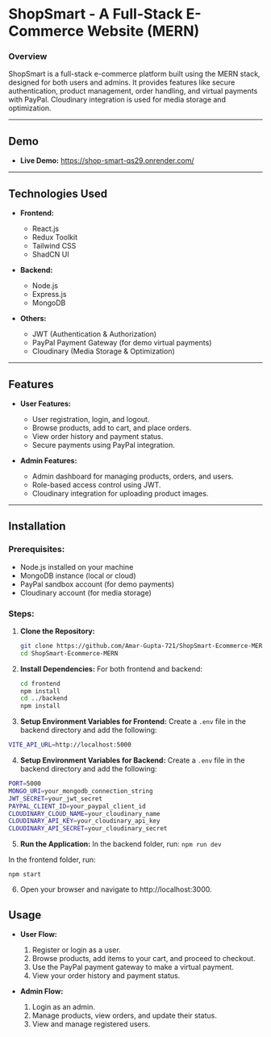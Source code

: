 
# **ShopSmart - A Full-Stack E-Commerce Website (MERN)**

### **Overview**
ShopSmart is a full-stack e-commerce platform built using the MERN stack, designed for both users and admins. It provides features like secure authentication, product management, order handling, and virtual payments with PayPal. Cloudinary integration is used for media storage and optimization.

---

## **Demo**
- **Live Demo:** https://shop-smart-qs29.onrender.com/   

---

## **Technologies Used**
- **Frontend:**
  - React.js
  - Redux Toolkit
  - Tailwind CSS
  - ShadCN UI

- **Backend:**
  - Node.js
  - Express.js
  - MongoDB

- **Others:**
  - JWT (Authentication & Authorization)
  - PayPal Payment Gateway (for demo virtual payments)
  - Cloudinary (Media Storage & Optimization)

---

## **Features**
- **User Features:**
  - User registration, login, and logout.
  - Browse products, add to cart, and place orders.
  - View order history and payment status.
  - Secure payments using PayPal integration.

- **Admin Features:**
  - Admin dashboard for managing products, orders, and users.
  - Role-based access control using JWT.
  - Cloudinary integration for uploading product images.

---

## **Installation**

### **Prerequisites:**
- Node.js installed on your machine
- MongoDB instance (local or cloud)
- PayPal sandbox account (for demo payments)
- Cloudinary account (for media storage)

### **Steps:**
1. **Clone the Repository:**
   ```bash
   git clone https://github.com/Amar-Gupta-721/ShopSmart-Ecommerce-MERN.git
   cd ShopSmart-Ecommerce-MERN
    ```
2. **Install Dependencies:** For both frontend and backend:    
     ```bash
     cd frontend
    npm install
    cd ../backend
    npm install

3. **Setup Environment Variables for Frontend:** 
Create a ```.env``` file in the backend directory and add the following:

```bash 
VITE_API_URL=http://localhost:5000
```

4. **Setup Environment Variables for Backend:** 
Create a ```.env``` file in the backend directory and add the following:

```bash 
PORT=5000
MONGO_URI=your_mongodb_connection_string
JWT_SECRET=your_jwt_secret
PAYPAL_CLIENT_ID=your_paypal_client_id
CLOUDINARY_CLOUD_NAME=your_cloudinary_name
CLOUDINARY_API_KEY=your_cloudinary_api_key
CLOUDINARY_API_SECRET=your_cloudinary_secret
```
5. **Run the Application:** In the backend folder, run:
``` npm run dev ```

In the frontend folder, run:

```npm start```

6. Open your browser and navigate to http://localhost:3000.

## Usage
- **User Flow:**

    1. Register or login as a user.
    2. Browse products, add items to your cart, and proceed to     checkout.
    3. Use the PayPal payment gateway to make a virtual payment.
    4. View your order history and payment status.


- **Admin Flow:**

   1. Login as an admin.
   2. Manage products, view orders, and update their status.
   3. View and manage registered users.

   

